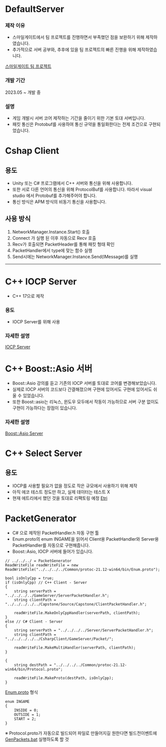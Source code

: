 # DefaultServer
### 제작 이유
- 스마일게이트에서 팀 프로젝트를 진행하면서 부족했던 점을 보완하기 위해 제작하였습니다.
- 추가적으로 서버 공부와, 추후에 있을 팀 프로젝트의 빠른 진행을 위해 제작하였습니다.

[스마일게이트 팀 프로젝트](https://github.com/Hong-Study/bluebird/tree/main/src)

### 개발 기간
2023.05 ~ 개발 중

### 설명
- 게임 개발시 서버 코어 제작하는 기간을 줄이기 위한 기본 토대 서버입니다.
- 패킷 통신은 Protobuf를 사용하여 통신 규약을 통일화한다는 전제 조건으로 구현되었습니다.

# Cshap Client
## 용도
- Unity 또는 C# 프로그램에서 C++ 서버와 통신을 위해 사용합니다.
- 또한 서로 다른 언어의 통신을 위해 ProtocolBuf를 사용합니다. 따라서 visual studio 에서 Protobuf를 추가해주어야 합니다.
- 통신 방식은 APM 방식의 비동기 통신을 사용합니다.

## 사용 방식
1. NetworkManager.Instance.Start() 호출
2. Connect 가 실행 된 이후 자동으로 Recv 호출
3. Recv가 호출되면 PacketHeader를 통해 패킷 형태 확인
4. PacketHandler에서 type에 맞는 함수 실행
5. Send시에는 NetworkManager.Instance.Send(IMessage)를 실행

---
# C++ IOCP Server
- C++ 17으로 제작

### 용도
- IOCP Server를 위해 사용

### 자세한 설명
[IOCP Server](https://github.com/Hong-Study/DefaultServer/tree/main/IOCPServer)

# C++ Boost::Asio 서버
- Boost::Asio 강의를 듣고 기존의 IOCP 서버를 토대로 코어를 변경해보았습니다.
- 실제로 IOCP 서버의 코드보다 간결해졌으며 구현에 있어서도 구현에 있어서도 쉬울 수 있었습니다.
- 또한 Boost::asio는 리눅스, 윈도우 모두에서 작동이 가능하므로 서버 구분 없이도 구현이 가능하다는 장점이 있습니다.

### 자세한 설명
[Boost::Asio Server](https://github.com/Hong-Study/DefaultServer/tree/main/BoostAsioServer)

# C++ Select Server
## 용도
- IOCP를 사용할 필요가 없을 정도로 작은 규모에서 사용하기 위해 제작
- 아직 에코 테스트 정도만 하고, 실제 데이터는 테스트 X
- 현재 에트리에서 했던 것을 토대로 리팩토링 예정
[Etri](https://github.com/Hong-Study/Etri)

# PacketGenerator
- C# 으로 제작된 PacketHandler.h 자동 구현 툴
- Enum.proto의 enum INGAME을 읽어서 Client용 PacketHandler와 Server용 PacketHandler를 자동으로 구현해줍니다.
- Boost::Asio, IOCP 서버에 들어가 있습니다.

```
// ../../../ = PacketGenerator
ReadWriteFile readWriteFile = new ReadWriteFile("../../../../Common/protoc-21.12-win64/bin/Enum.proto");

bool isOnlyCpp = true;
if (isOnlyCpp) // C++ Client - Server
{
	string serverPath = "../../../../GameServer/ServerPacketHandler.h";
	string clientPath = "../../../../../Capstone/Source/Capstone/ClientPacketHandler.h";
	
	readWriteFile.MakeOnlyCppHandler(serverPath, clientPath);
}
else // C# Client - Server
{
	string serverPath = "../../../../Server/ServerPacketHandler.h";
	string clientPath = "../../../../../CsharpClient/GameServer/Packet/";
	
	readWriteFile.MakeMultiHandler(serverPath, clientPath);
}

{
	string destPath = "../../../../Common/protoc-21.12-win64/bin/Protocol.proto";
	
	readWriteFile.MakeProto(destPath, isOnlyCpp);
}
```

[Enum.proto](Common/protoc-21.12-win64/bin/Enum.proto) 형식
```
enum INGAME
{
	INSIDE = 0;
	OUTSIDE = 1;
	START = 2;
}
```
※ Protocol.proto가 자동으로 빌드되어 파일로 만들어지길 원한다면 빌드전이벤트에 [GenPackets.bat](Common/protoc-21.12-win64/bin/GenPackets.bat) 실행하도록 할 것
